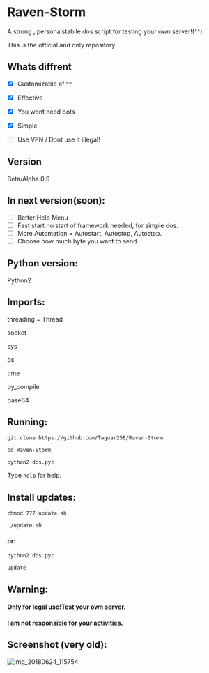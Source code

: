 # Raven-Storm
A strong , personalstabile dos script for testing your own server!(^^)

This is the official and only repository.

## Whats diffrent
- [x] Customizable af ^^
- [x] Effective
- [x] You wont need bots
- [x] Simple

- [ ] Use VPN / Dont use it illegal!

## Version
Beta/Alpha 0.9

## In next version(soon):
- [ ] Better Help Menu
- [ ] Fast start no start of framework needed, for simple dos.
- [ ] More Automation = Autostart, Autostop, Autostep.
- [ ] Choose how much byte you want to send.

## Python version:
Python2

## Imports:
threading = Thread

socket

sys

os

time

py_compile

base64

## Running:
`git clone https://github.com/Taguar258/Raven-Storm`

`cd Raven-Storm`

<!--(pip2 install -r requirements.txt) if existing.-->

`python2 dos.pyc`

Type `help` for help.

## Install updates:
`chmod 777 update.sh`

`./update.sh`

#### or:


`python2 dos.pyc`

`update`

## Warning:
#### Only for legal use!Test your own server.

#### I am not responsible for your activities.

## Screenshot (very old):

![img_20180624_115754](https://user-images.githubusercontent.com/36562445/41817976-e78f6d6e-77a5-11e8-873a-5bc4e7957ca9.png)



